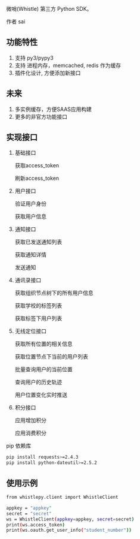 微哨(Whistle) 第三方 Python SDK。

作者 sai

## 功能特性
 1. 支持 py3/pypy3
 2. 支持 进程内存，memcached, redis 作为缓存
 3. 插件化设计, 方便添加新接口
 
 
## 未来
 1. 多实例缓存，方便SAAS应用构建
 2. 更多的非官方功能接口
 
## 实现接口

1. 基础接口

    获取access_token
    
    刷新access_token
    
2. 用户接口

    验证用户身份

    获取用户信息
    
3. 通知接口

    获取已发送通知列表
    
    获取通知详情
    
    发送通知

5. 通讯录接口

    获取组织节点树下的所有用户信息
    
    获取学校的标签列表
    
    获取标签下用户列表

6. 无线定位接口

    获取所有位置的相关信息
    
    获取位置节点下当前的用户列表
    
    批量查询用户的当前位置
    
    查询用户的历史轨迹
    
    用户位置变化实时推送

7. 积分接口

    应用增加积分
    
    应用消费积分


pip 依赖库
```bash
pip install requests>=2.4.3
pip install python-dateutil>=2.5.2
```


## 使用示例

```bash
from whistlepy.client import WhistleClient

appkey = "appkey"
secret = "secret"
ws = WhistleClient(appkey=appkey, secret=secret)
print(ws.access_token)
print(ws.oauth.get_user_info("student_number"))

```

